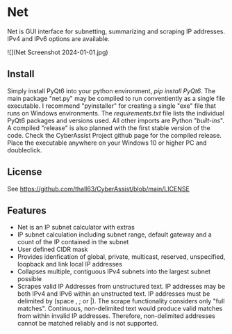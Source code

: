 # Net
Net is GUI interface for subnetting, summarizing and scraping IP addresses. IPv4 and IPv6 options are available.

![](Net Screenshot 2024-01-01.jpg)

## Install
Simply install PyQt6 into your python environment, *pip install PyQt6*. The main package "net.py" may be compiled to run conventiently as a single file executable. I recommend "pyinstaller" for creating a single "exe" file that runs on Windows environments. The *requirements.txt* file lists the individual PyQt6 packages and versions used. All other imports are Python "*built-ins*". A compiled "release" is also planned with the first stable version of the code. Check the CyberAssist Project github page for the compiled release. Place the executable anywhere on your Windows 10 or higher PC and doubleclick.

## License
See https://github.com/thall63/CyberAssist/blob/main/LICENSE

## Features
- Net is an IP subnet calculator with extras
- IP subnet calculation including subnet range, default gateway and a count of the IP contained in the subnet
- User defined CIDR mask
- Provides idenfication of global, private, multicast, reserved, unspecified, loopback and link local IP addresses
- Collapses multiple, contiguous IPv4 subnets into the largest subnet possible
- Scrapes valid IP Addresses from unstructured text. IP addresses may be both IPv4 and IPv6 within an unstructed text. IP addresses must be delimited by (space , ; or |). The scrape functionality considers only "full matches". Continuous, non-delimited text would produce valid matches from within invalid IP addresses. Therefore, non-delimited addresses cannot be matched reliably and is not supported.
